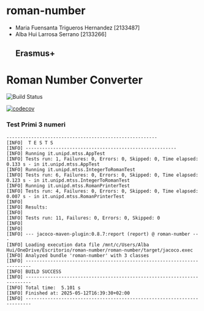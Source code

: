 # roman-number
- Maria Fuensanta Trigueros Hernandez [2133487]
- Alba Hui Larrosa Serrano [2133266]
  ## Erasmus+


# Roman Number Converter

![Build Status](https://github.com/Albahui/roman-number/actions/workflows/maven.yml/badge.svg)

[![codecov](https://codecov.io/gh/Albahui/roman-number/branch/main/graph/badge.svg?token=d3980e8a-a237-4dca-b4ba-f6833fea1c20)](https://codecov.io/gh/Albahui/roman-number)


 ### Test Primi 3 numeri
 ```text
 -------------------------------------------------------
 [INFO]  T E S T S
 [INFO] -------------------------------------------------------
 [INFO] Running it.unipd.mtss.AppTest
 [INFO] Tests run: 1, Failures: 0, Errors: 0, Skipped: 0, Time elapsed: 0.133 s - in it.unipd.mtss.AppTest
 [INFO] Running it.unipd.mtss.IntegerToRomanTest
 [INFO] Tests run: 6, Failures: 0, Errors: 0, Skipped: 0, Time elapsed: 0.123 s - in it.unipd.mtss.IntegerToRomanTest
 [INFO] Running it.unipd.mtss.RomanPrinterTest
 [INFO] Tests run: 4, Failures: 0, Errors: 0, Skipped: 0, Time elapsed: 0.007 s - in it.unipd.mtss.RomanPrinterTest
 [INFO]
 [INFO] Results:
 [INFO]
 [INFO] Tests run: 11, Failures: 0, Errors: 0, Skipped: 0
 [INFO]
 [INFO]
 [INFO] --- jacoco-maven-plugin:0.8.7:report (report) @ roman-number ---
 [INFO] Loading execution data file /mnt/c/Users/Alba Hui/OneDrive/Escritorio/roman-number/roman-number/target/jacoco.exec
 [INFO] Analyzed bundle 'roman-number' with 3 classes
 [INFO] ------------------------------------------------------------------------
 [INFO] BUILD SUCCESS
 [INFO] ------------------------------------------------------------------------
 [INFO] Total time:  5.101 s
 [INFO] Finished at: 2025-05-12T16:39:30+02:00
 [INFO] ------------------------------------------------------------------------

 ```
